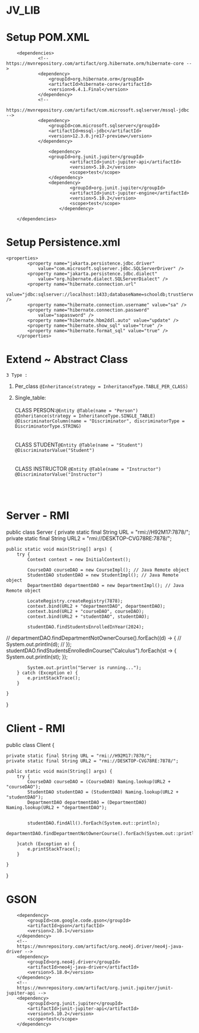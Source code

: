 # JV_LIB

# Setup POM.XML
		<dependencies>
				<!-- https://mvnrepository.com/artifact/org.hibernate.orm/hibernate-core -->
				<dependency>
					<groupId>org.hibernate.orm</groupId>
					<artifactId>hibernate-core</artifactId>
					<version>6.4.1.Final</version>
				</dependency>
				<!--
				https://mvnrepository.com/artifact/com.microsoft.sqlserver/mssql-jdbc -->
				<dependency>
					<groupId>com.microsoft.sqlserver</groupId>
					<artifactId>mssql-jdbc</artifactId>
					<version>12.3.0.jre17-preview</version>
				</dependency>

				    <dependency>
					<groupId>org.junit.jupiter</groupId>
							<artifactId>junit-jupiter-api</artifactId>
							<version>5.10.2</version>
							<scope>test</scope>
					</dependency>
					<dependency>
							<groupId>org.junit.jupiter</groupId>
							<artifactId>junit-jupiter-engine</artifactId>
							<version>5.10.2</version>
							<scope>test</scope>
						</dependency>

		</dependencies>

# Setup Persistence.xml
	<properties>
			<property name="jakarta.persistence.jdbc.driver"
				value="com.microsoft.sqlserver.jdbc.SQLServerDriver" />
			<property name="jakarta.persistence.jdbc.dialect"
				value="org.hibernate.dialect.SQLServerDialect" />
			<property name="hibernate.connection.url"
				value="jdbc:sqlserver://localhost:1433;databaseName=schooldb;trustServerCertificate=true;encrypt=true;" />
			<property name="hibernate.connection.username" value="sa" />
			<property name="hibernate.connection.password"
				value="sapassword" />
			<property name="hibernate.hbm2ddl.auto" value="update" />
			<property name="hibernate.show_sql" value="true" />
			<property name="hibernate.format_sql" value="true" />
		</properties>



# Extend ~ Abstract Class

	3 Type :
 1) Per_class
    			`@Inheritance(strategy = InheritanceType.TABLE_PER_CLASS)`
 	
2) Single_table:
<br/>  <br/>
   	CLASS PERSON:`
			@Entity
			@Table(name = "Person")
			@Inheritance(strategy = InheritanceType.SINGLE_TABLE)
			@DiscriminatorColumn(name = "Discriminator", discriminatorType = DiscriminatorType.STRING)
   `
   <br/>  <br/>  <br/>
	CLASS STUDENT`
			@Entity
			@Table(name = "Student")
			@DiscriminatorValue("Student")
   `
      <br/>  <br/>  <br/>
   	CLASS INSTRUCTOR
   `
   			@Entity
			@Table(name = "Instructor")
			@DiscriminatorValue("Instructor")
`

   <br/>  <br/>


# Server - RMI

	
public class Server {
	private static final String URL = "rmi://H92M17:7878/";
	private static final String URL2 = "rmi://DESKTOP-CVG78RE:7878/";

	public static void main(String[] args) {
		try {
			Context context = new InitialContext();

			CourseDAO courseDAO = new CourseImpl(); // Java Remote object
			StudentDAO studentDAO = new StudentImpl(); // Java Remote object
			DepartmentDAO departmentDAO = new DepartmentImpl(); // Java Remote object

			LocateRegistry.createRegistry(7878);
			context.bind(URL2 + "departmentDAO", departmentDAO);
			context.bind(URL2 + "courseDAO", courseDAO);
			context.bind(URL2 + "studentDAO", studentDAO);

			studentDAO.findStudentsEnrolledInYear(2024);

//			departmentDAO.findDepartmentNotOwnerCourse().forEach((d) -> {
//				System.out.println(d);
//			});
			studentDAO.findStudentsEnrolledInCourse("Calculus").forEach(st -> {
				System.out.println(st);
			});

			System.out.println("Server is running...");
		} catch (Exception e) {
			e.printStackTrace();
		}

	}
}

  # Client - RMI

  public class Client {
	
	private static final String URL = "rmi://H92M17:7878/";
	private static final String URL2 = "rmi://DESKTOP-CVG78RE:7878/";

	public static void main(String[] args) {
		try {
			CourseDAO courseDAO = (CourseDAO) Naming.lookup(URL2 + "courseDAO");
			StudentDAO studentDAO = (StudentDAO) Naming.lookup(URL2 + "studentDAO");
			DepartmentDAO departmentDAO = (DepartmentDAO) Naming.lookup(URL2 + "departmentDAO");
			
			
			studentDAO.findAll().forEach(System.out::println);
			departmentDAO.findDepartmentNotOwnerCourse().forEach(System.out::println);
			
		}catch (Exception e) {
			e.printStackTrace();
		}
		
	}
}


  # GSON
  
  <!--
private static final Gson GSON = new GsonBuilder().create();

	public static Driver getDriver() {
		return GraphDatabase.driver("neo4j://localhost:7687", AuthTokens.basic("neo4j", "12345678"));
	}

	public static <T> T nodeToPOPJO(Node node, Class<T> clazz) {
		Map<String, Object> map = node.asMap();
		String json = GSON.toJson(map);
		T obj = GSON.fromJson(json, clazz);
		return obj;

	};

	public static <T> Map<String, Object> getProp(T t) {
		String json = GSON.toJson(t);
		Map<String, Object> map = GSON.fromJson(json, new TypeToken<Map<String, Object>>() {
		});
		return map;
	}

-->
<!-- https://mvnrepository.com/artifact/com.google.code.gson/gson -->
		<dependency>
			<groupId>com.google.code.gson</groupId>
			<artifactId>gson</artifactId>
			<version>2.10.1</version>
		</dependency>
		<!--
		https://mvnrepository.com/artifact/org.neo4j.driver/neo4j-java-driver -->
		<dependency>
			<groupId>org.neo4j.driver</groupId>
			<artifactId>neo4j-java-driver</artifactId>
			<version>5.18.0</version>
		</dependency>
		<!--
		https://mvnrepository.com/artifact/org.junit.jupiter/junit-jupiter-api -->
		<dependency>
			<groupId>org.junit.jupiter</groupId>
			<artifactId>junit-jupiter-api</artifactId>
			<version>5.10.2</version>
			<scope>test</scope>
		</dependency>

